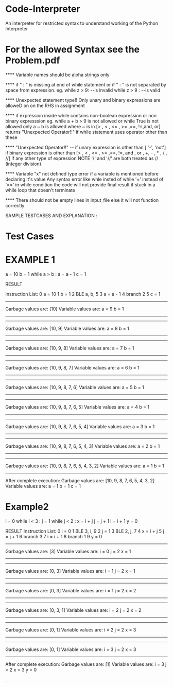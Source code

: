 # Code-Interpreter
An interpreter for restricted syntax to understand working of the Python Interpreter


# For the allowed Syntax see the Problem.pdf

**** Variable names should be alpha strings only

**** if " : " is missing at end of while statement
or if " : " is not separated by space from expression.
    eg. while z > 9:  --is invalid
        while z > 9 : --is valid
        

**** Unexpected statement type!!
Only unary and binary expressions are alloweD on on the RHS in assignment

**** if expression inside while contains non-boolean expression or non binary expresssion
    eg. while a + b > 9 is not allowed or while True is not allowed
only a ~ b is allowed where ~ is in [> , < , <= , >= ,==, !=,and, or]
returns "Unexpected Operator!!" if while statement uses operator other than these

**** "Unexpected Operator!!" --
if unary expression is other than [ '-', 'not']
if binary expression is other than [> , < , <= , >= ,==, !=, and , or , +, - , * , / , //]
if any other type of expression
NOTE '/' and '//' are both treated as // (integer division)

**** Variable "x" not defined type error if a variable is mentioned before declaring it's value
Any syntax error like whle insted of while
'=' instead of '==' in while condition
the code will not provide final result if stuck in a while loop that doesn't terminate

**** There should not be empty lines in input_file else it will not function correctly




SAMPLE TESTCASES AND EXPLANATION :
# Test Cases
# EXAMPLE 1
a = 10
b = 1
while a > b :
    a = a - 1
c = 1


RESULT

Instruction List:
0 a = 10
1 b = 1
2 BLE a, b, 5
3 a = a - 1
4 branch 2
5 c = 1
_________________________________________
Garbage values are:  [10]
Variable values are:
a  =  9
b  =  1
________________________________________
_________________________________________
Garbage values are:  [10, 9]
Variable values are:
a  =  8
b  =  1
________________________________________
_________________________________________
Garbage values are:  [10, 9, 8]
Variable values are:
a  =  7
b  =  1
________________________________________
_________________________________________
Garbage values are:  [10, 9, 8, 7]
Variable values are:
a  =  6
b  =  1
________________________________________
_________________________________________
Garbage values are:  [10, 9, 8, 7, 6]
Variable values are:
a  =  5
b  =  1
________________________________________
_________________________________________
Garbage values are:  [10, 9, 8, 7, 6, 5]
Variable values are:
a  =  4
b  =  1
________________________________________
_________________________________________
Garbage values are:  [10, 9, 8, 7, 6, 5, 4]
Variable values are:
a  =  3
b  =  1
________________________________________
_________________________________________
Garbage values are:  [10, 9, 8, 7, 6, 5, 4, 3]
Variable values are:
a  =  2
b  =  1
________________________________________
_________________________________________
Garbage values are:  [10, 9, 8, 7, 6, 5, 4, 3, 2]
Variable values are:
a  =  1
b  =  1
________________________________________

After complete execution:
Garbage values are:  [10, 9, 8, 7, 6, 5, 4, 3, 2]
Variable values are:
a  =  1
b  =  1
c  =  1








# Example2
i = 0
while i < 3 :
    j = 1
    while j < 2 :
        x = i + j
        j = j + 1
    i = i + 1
y = 0



RESULT
Instruction List:
0 i = 0
1 BLE 3, i, 9
2 j = 1
3 BLE 2, j, 7
4 x = i + j
5 j = j + 1
6 branch 3
7 i = i + 1
8 branch 1
9 y = 0
_________________________________________
Garbage values are:  [3]
Variable values are:
i  =  0
j  =  2
x  =  1
________________________________________
_________________________________________
Garbage values are:  [0, 3]
Variable values are:
i  =  1
j  =  2
x  =  1
________________________________________
_________________________________________
Garbage values are:  [0, 3]
Variable values are:
i  =  1
j  =  2
x  =  2
________________________________________
_________________________________________
Garbage values are:  [0, 3, 1]
Variable values are:
i  =  2
j  =  2
x  =  2
________________________________________
_________________________________________
Garbage values are:  [0, 1]
Variable values are:
i  =  2
j  =  2
x  =  3
________________________________________
_________________________________________
Garbage values are:  [0, 1]
Variable values are:
i  =  3
j  =  2
x  =  3
________________________________________

After complete execution:
Garbage values are:  [1]
Variable values are:
i  =  3
j  =  2
x  =  3
y  =  0


.
